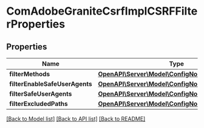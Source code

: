 # ComAdobeGraniteCsrfImplCSRFFilterProperties

## Properties
Name | Type | Description | Notes
------------ | ------------- | ------------- | -------------
**filterMethods** | [**OpenAPI\Server\Model\ConfigNodePropertyArray**](ConfigNodePropertyArray.md) |  | [optional] 
**filterEnableSafeUserAgents** | [**OpenAPI\Server\Model\ConfigNodePropertyBoolean**](ConfigNodePropertyBoolean.md) |  | [optional] 
**filterSafeUserAgents** | [**OpenAPI\Server\Model\ConfigNodePropertyArray**](ConfigNodePropertyArray.md) |  | [optional] 
**filterExcludedPaths** | [**OpenAPI\Server\Model\ConfigNodePropertyArray**](ConfigNodePropertyArray.md) |  | [optional] 

[[Back to Model list]](../README.md#documentation-for-models) [[Back to API list]](../README.md#documentation-for-api-endpoints) [[Back to README]](../README.md)



